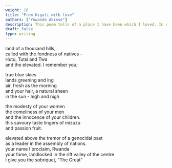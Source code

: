 ```yaml
---
weight: 16
title: "From Kigali with love"
authors: ["Yewande Akinse"]
description: This poem tells of a place I have been which I loved. In drawing my life map, Kigali will be ranked with fondness. 
draft: false
type: writing
---
```


land of a thousand hills,  
called with the fondness of natives -  
Hutu, Tutsi and Twa  
and the elevated. 
I remember you; 

true blue skies  
lands greening and ing  
air, fresh as the morning  
and your hair, a natural sheen  
in the sun - high and nigh 
  
the modesty of your women  
the comeliness of your men  
and the innocence of your children.  
this savoury taste lingers of mizuzu  
and passion fruit.

elevated above the tremor of a genocidal past  
as a leader in the assembly of nations.  
your name I proclaim, Rwanda  
your fame, landlocked in the rift valley of the centre   
I give you the sobriquet, “The Great”

